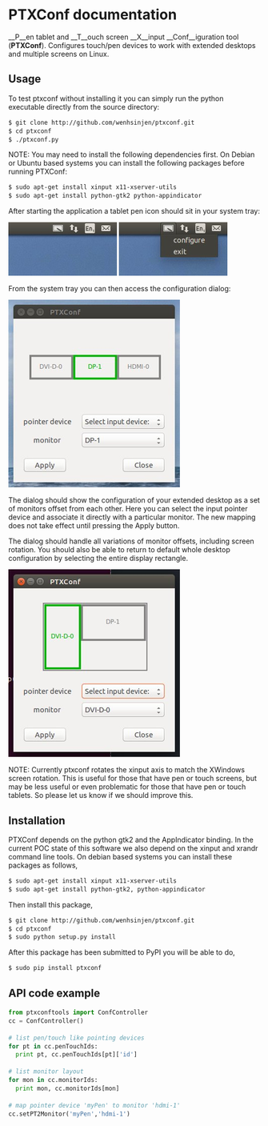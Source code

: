 # PTXConf documentation

__P__en tablet and __T__ouch screen __X__input __Conf__iguration tool (__PTXConf__).
Configures touch/pen devices to work with extended desktops and multiple screens on Linux.

## Usage
To test ptxconf without installing it you can simply run the python executable directly from the source directory:
```sh
$ git clone http://github.com/wenhsinjen/ptxconf.git
$ cd ptxconf
$ ./ptxconf.py
```
NOTE: You may need to install the following dependencies first.
On Debian or Ubuntu based systems you can install the following packages before running PTXConf:
```sh
$ sudo apt-get install xinput x11-xserver-utils
$ sudo apt-get install python-gtk2 python-appindicator
```

After starting the application a tablet pen icon should sit in your system tray:

![ptxconf system tray icon](system_tray_icon.jpg)
![ptxconf system tray icon](system_tray_icon_dropdown.jpg)

From the system tray you can then access the configuration dialog:

![ptxconf config dialog](config_menu.jpg)

The dialog should show the configuration of your extended desktop as a set of monitors offset from each other. Here you can select the input pointer device and associate it directly with a particular monitor. The new mapping does not take effect until pressing the Apply button.

The dialog should handle all variations of monitor offsets, including
screen rotation. You should also be able to return to default whole desktop configuration by selecting the entire display rectangle.

![ptxconf config dialog](config_menu_w_rotation.jpg)

NOTE: Currently ptxconf rotates the xinput axis to match the XWindows screen rotation. This is useful for those that have pen or touch screens, but may be less useful or even problematic for those that have pen or touch tablets. So please let us know if we should improve this.

## Installation
PTXConf depends on the python gtk2 and the AppIndicator binding. In the current POC state of this software we also depend on the xinput and xrandr command line tools. On debian based systems you can install these packages as follows,
```sh
$ sudo apt-get install xinput x11-xserver-utils
$ sudo apt-get install python-gtk2, python-appindicator
```
Then install this package,
```sh
$ git clone http://github.com/wenhsinjen/ptxconf.git
$ cd ptxconf
$ sudo python setup.py install
```
After this package has been submitted to PyPI you will be able to do,
```sh
$ sudo pip install ptxconf
```

## API code example

```python
from ptxconftools import ConfController
cc = ConfController()

# list pen/touch like pointing devices
for pt in cc.penTouchIds:
  print pt, cc.penTouchIds[pt]['id']

# list monitor layout
for mon in cc.monitorIds:
  print mon, cc.monitorIds[mon]

# map pointer device 'myPen' to monitor 'hdmi-1'
cc.setPT2Monitor('myPen','hdmi-1')
```
